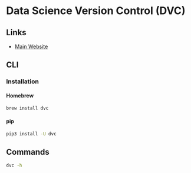 # Data Science Version Control (DVC)

<!--
https://blog.dataversioncontrol.com/data-version-control-tutorial-9146715eda46
https://github.com/ThoughtWorksInc/twde-datalab
https://github.com/ddysher/arsenal/tree/6960ae648050ef87efea713798b505ee3e01ed11/ml-system/data/dvc
https://github.com/zkouba/dvc-demo
https://github.com/AlessandroVol23/kdd-cup-2019/blob/master/reports/dvc_tutorial.md
https://github.com/LiuYuWei/LiuYuWei.github.io/blob/master/_posts/2019-08-18-DVC.md
https://github.com/soumendra/deeplearning-cookbook/blob/master/setting-up/setting-up-dvc-for-your-project.md
-->

## Links

- [Main Website](https://dvc.org)

## CLI

### Installation

#### Homebrew

```sh
brew install dvc
```

#### pip

```sh
pip3 install -U dvc
```

## Commands

```sh
dvc -h
```
